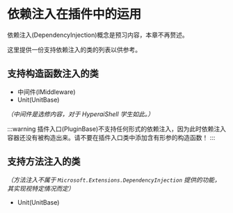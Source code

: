 # 依赖注入在插件中的运用

依赖注入(DependencyInjection)概念是预习内容，本章不再赘述。

这里提供一份支持依赖注入的类的列表以供参考。

## 支持构造函数注入的类

- 中间件(IMiddleware)
- Unit(UnitBase)

*（中间件是选修内容，对于 HyperaiShell 学生如此。）*

:::warning
插件入口(PluginBase)不支持任何形式的依赖注入，因为此时依赖注入容器还没有被构造出来。请不要在插件入口类中添加含有形参的构造函数！
:::

## 支持方法注入的类

*（方法注入不属于 `Microsoft.Extensions.DependencyInjection` 提供的功能，其实现视特定情况而定）*

- Unit(UnitBase)
